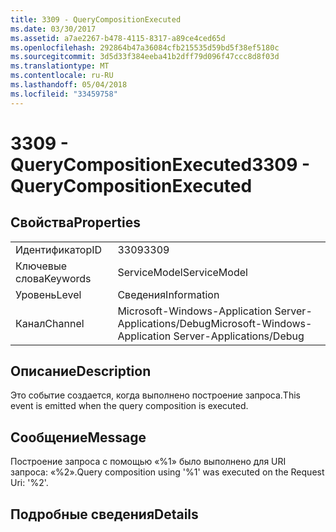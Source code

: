 ```yaml
---
title: 3309 - QueryCompositionExecuted
ms.date: 03/30/2017
ms.assetid: a7ae2267-b478-4115-8317-a89ce4ced65d
ms.openlocfilehash: 292864b47a36084cfb215535d59bd5f38ef5180c
ms.sourcegitcommit: 3d5d33f384eeba41b2dff79d096f47ccc8d8f03d
ms.translationtype: MT
ms.contentlocale: ru-RU
ms.lasthandoff: 05/04/2018
ms.locfileid: "33459758"
---
```

# <a name="3309---querycompositionexecuted"></a><span data-ttu-id="13678-102">3309 - QueryCompositionExecuted</span><span class="sxs-lookup"><span data-stu-id="13678-102">3309 - QueryCompositionExecuted</span></span>
## <a name="properties"></a><span data-ttu-id="13678-103">Свойства</span><span class="sxs-lookup"><span data-stu-id="13678-103">Properties</span></span>  
  
|||  
|-|-|  
|<span data-ttu-id="13678-104">Идентификатор</span><span class="sxs-lookup"><span data-stu-id="13678-104">ID</span></span>|<span data-ttu-id="13678-105">3309</span><span class="sxs-lookup"><span data-stu-id="13678-105">3309</span></span>|  
|<span data-ttu-id="13678-106">Ключевые слова</span><span class="sxs-lookup"><span data-stu-id="13678-106">Keywords</span></span>|<span data-ttu-id="13678-107">ServiceModel</span><span class="sxs-lookup"><span data-stu-id="13678-107">ServiceModel</span></span>|  
|<span data-ttu-id="13678-108">Уровень</span><span class="sxs-lookup"><span data-stu-id="13678-108">Level</span></span>|<span data-ttu-id="13678-109">Сведения</span><span class="sxs-lookup"><span data-stu-id="13678-109">Information</span></span>|  
|<span data-ttu-id="13678-110">Канал</span><span class="sxs-lookup"><span data-stu-id="13678-110">Channel</span></span>|<span data-ttu-id="13678-111">Microsoft-Windows-Application Server-Applications/Debug</span><span class="sxs-lookup"><span data-stu-id="13678-111">Microsoft-Windows-Application Server-Applications/Debug</span></span>|  
  
## <a name="description"></a><span data-ttu-id="13678-112">Описание</span><span class="sxs-lookup"><span data-stu-id="13678-112">Description</span></span>  
 <span data-ttu-id="13678-113">Это событие создается, когда выполнено построение запроса.</span><span class="sxs-lookup"><span data-stu-id="13678-113">This event is emitted when the query composition is executed.</span></span>  
  
## <a name="message"></a><span data-ttu-id="13678-114">Сообщение</span><span class="sxs-lookup"><span data-stu-id="13678-114">Message</span></span>  
 <span data-ttu-id="13678-115">Построение запроса с помощью «%1» было выполнено для URI запроса: «%2».</span><span class="sxs-lookup"><span data-stu-id="13678-115">Query composition using '%1' was executed on the Request Uri: '%2'.</span></span>  
  
## <a name="details"></a><span data-ttu-id="13678-116">Подробные сведения</span><span class="sxs-lookup"><span data-stu-id="13678-116">Details</span></span>
